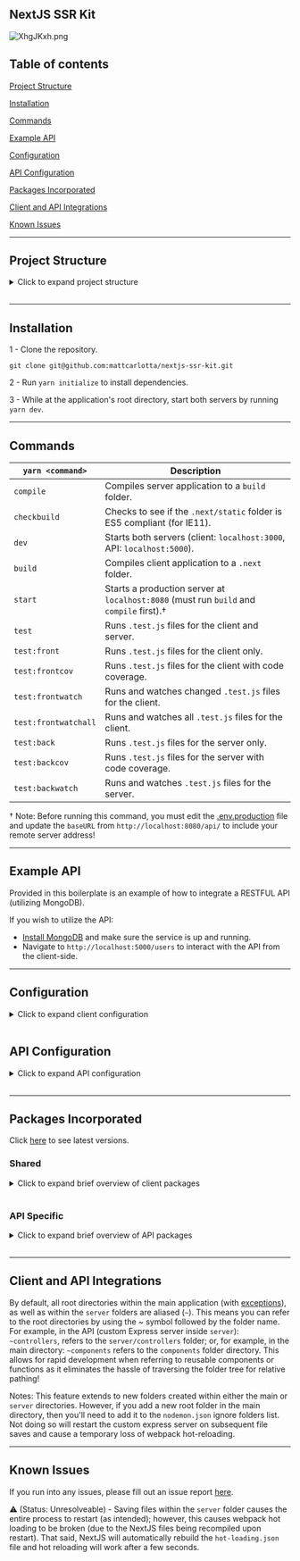 ## NextJS SSR Kit

![XhgJKxh.png](https://i.imgur.com/XhgJKxh.png)

## Table of contents

[Project Structure](#project-structure)

[Installation](#installation)

[Commands](#commands)

[Example API](#example-api)

[Configuration](#configuration)

[API Configuration](#api-configuration)

[Packages Incorporated](#packages-incorporated)

[Client and API Integrations](#client-and-api-integrations)

[Known Issues](#known-issues)

<hr />

## Project Structure

<details>
<summary>Click to expand project structure</summary>
<pre><code>
├── .next
├── actions
├── build
├── components
├── env
├── images
├── pages
├── public
├── reducers
├── sagas
├── server
|   ├── controllers
|   ├── database
|   ├── helpers
|   ├── middlewares
|   ├── models
|   ├── routes
|   ├── app.js
|   └── jest.json
├── types
├── utils
├── .browserslistrc
├── .npmrc
├── .prettierc
├── babel.config.js
├── jest.json
├── next.config.json
└── nodemon.json
</code></pre>
</details>
<br />

<hr />

## Installation

1 - Clone the repository.

```
git clone git@github.com:mattcarlotta/nextjs-ssr-kit.git
```

2 - Run `yarn initialize` to install dependencies.

3 - While at the application's root directory, start both servers by running `yarn dev`.

<hr />

## Commands

| `yarn <command>`     | Description                                                                             |
| -------------------- | --------------------------------------------------------------------------------------- |
| `compile`            | Compiles server application to a `build` folder.                                        |
| `checkbuild`         | Checks to see if the `.next/static` folder is ES5 compliant (for IE11).                 |
| `dev`                | Starts both servers (client: `localhost:3000`, API: `localhost:5000`).                  |
| `build`              | Compiles client application to a `.next` folder.                                        |
| `start`              | Starts a production server at `localhost:8080` (must run `build` and `compile` first).† |
| `test`               | Runs `.test.js` files for the client and server.                                        |
| `test:front`         | Runs `.test.js` files for the client only.                                              |
| `test:frontcov`      | Runs `.test.js` files for the client with code coverage.                                |
| `test:frontwatch`    | Runs and watches changed `.test.js` files for the client.                               |
| `test:frontwatchall` | Runs and watches all `.test.js` files for the client.                                   |
| `test:back`          | Runs `.test.js` files for the server only.                                              |
| `test:backcov`       | Runs `.test.js` files for the server with code coverage.                                |
| `test:backwatch`     | Runs and watches `.test.js` files for the server.                                       |

† Note: Before running this command, you must edit the <a href="https://github.com/mattcarlotta/nextjs-ssr-kit/tree/master/env/.env.production#L=4">.env.production</a> file and update the `baseURL` from `http://localhost:8080/api/` to include your remote server address!

<hr />

## Example API

Provided in this boilerplate is an example of how to integrate a RESTFUL API (utilizing MongoDB).

If you wish to utilize the API:

- <a href="https://docs.mongodb.com/manual/installation/#mongodb-community-edition">Install MongoDB</a> and make sure the service is up and running.
- Navigate to `http://localhost:5000/users` to interact with the API from the client-side.

<hr />

## Configuration

<details>
<summary>Click to expand client configuration</summary>
<pre><code>
- actions: redux actions.
- components: react components.
- env: environment variables.
- pages/_app,js: nextjs app configuration (redux + redux saga + global stylesheet).
- pages/_document.js: nextjs document configuration for styled-components.
- pages/_error.js: nextjs fallback 404 page.
- reducers: redux reducers.
- sagas: redux sagas.
- server: custom express server configuration.
- store: redux store configuration.
- types: redux constants.
- utils/__mocks__/mockAxios.js: a mocked axios instance for testing.
- utils/setupTest/index.js: enzyme test setup for your React components.
- utils/axiosConfig/index.js: custom axios configuration.
- utils/parseResponse/index.js: custom saga functions functions.
- .browserslistrc: browsers list config (for babel transpiling).
- .prettierc: prettier config.
- babel.config.js: babel config.
- jest.json: jest config for client.
- next.config.js: nextJS webpack config (added support for CSS and Image imports).
- nodemon.json: nodemon configuration for server restarts.
</code></pre>
</details>
<br />

## API Configuration

<details>
<summary>Click to expand API configuration</summary>
<pre><code>
- server/controllers: express route controllers.
- server/database: mongoose connection to local mongodb.
- server/helpers: configurations for running a test environment and misc. helper functions.
- server/middlewares: express middlewares.
- server/models: mongoose models for a local mongodb.
- server/routes: express routes.
- server/seeds: mongo seed file.
- server/app.js: API initialization configuration (using babel-node for ES6 import/export syntax)
</code></pre>
</details>
<br />

<hr />

## Packages Incorporated

Click <a href="https://github.com/mattcarlotta/nextjs-ssr-kit/blob/master/package.json#L25-L87">here</a> to see latest versions.

### Shared

<details>
<summary>Click to expand brief overview of client packages</summary>
<pre><code>
- <a href="https://github.com/axios/axios">Axios</a>
- <a href="https://github.com/babel/babel">Babel</a>
- <a href="https://github.com/motdotla/dotenv">DotENV</a>
- <a href="http://airbnb.io/enzyme/">Enzyme</a>
- <a href="https://github.com/typicode/husky">Husky</a>
- <a href="https://github.com/facebook/jest">Jest</a>
- <a href="https://github.com/lodash/lodash">Lodash</a>
- <a href="https://github.com/zeit/next.js">NextJS</a>
- <a href="https://github.com/zeit/next-plugins">NextJS CSS</a>
- <a href="https://github.com/twopluszero/next-images">NextJS Images</a>
- <a href="https://github.com/bmealhouse/next-redux-saga">NextJS Redux-Saga</a>
- <a href="https://github.com/kirill-konshin/next-redux-wrapper">NextJS Redux</a> 
- <a href="https://github.com/prettier/prettier">Prettier</a>
- <a href="https://github.com/facebook/prop-types">PropTypes</a>
- <a href="https://github.com/facebook/react">React</a>
- <a href="https://github.com/fkhadra/react-toastify">React Toastify</a>
- <a href="https://github.com/reduxjs/redux">Redux</a>
- <a href="https://github.com/zalmoxisus/redux-devtools-extension">Redux DevTools Extension</a>
- <a href="https://redux-saga.js.org/">Redux Saga</a>
- <a href="https://github.com/webpack-contrib/sass-loader">Sass Loader</a>
- <a href="https://github.com/styled-components/styled-components">Stylized Components</a>
- <a href="https://github.com/webpack-contrib/style-loader">Style Loader</a>
- <a href="https://github.com/webpack/webpack">Webpack</a>
</code></pre>
</details>
<br />

### API Specific

<details>
<summary>Click to expand brief overview of API packages</summary>
<pre><code>
- <a href="https://github.com/petkaantonov/bluebird">Bluebird</a>
- <a href="https://github.com/expressjs/body-parser">Body Parser</a>
- <a href="https://github.com/expressjs/compression">Compression</a>
- <a href="http://expressjs.com/">Express</a>
- <a href="https://momentjs.com/timezone/">Moment Timezone</a>
- <a href="https://mongoosejs.com/">Mongoose</a>
- <a href="https://github.com/expressjs/morgan">Morgan</a>
- <a href="https://github.com/prettier/prettier">Prettier</a>
</code></pre>
</details>
<br />

<hr />

## Client and API Integrations

By default, all root directories within the main application (with <a href="https://github.com/mattcarlotta/nextjs-ssr-kit/blob/master/babel.config.js#L4">exceptions</a>), as well as within the `server` folders are aliased (`~`). This means you can refer to the root directories by using the ~ symbol followed by the folder name. For example, in the API (custom Express server inside `server`): `~controllers`, refers to the `server/controllers` folder; or, for example, in the main directory: `~components` refers to the `components` folder directory. This allows for rapid development when referring to reusable components or functions as it eliminates the hassle of traversing the folder tree for relative pathing!

Notes: This feature extends to new folders created within either the main or `server` directories. However, if you add a new root folder in the main directory, then you'll need to add it to the `nodemon.json` ignore folders list. Not doing so will restart the custom express server on subsequent file saves and cause a temporary loss of webpack hot-reloading.

<hr />

## Known Issues

If you run into any issues, please fill out an issue report <a href="https://github.com/mattcarlotta/nextjs-ssr-kit/issues">here</a>.

⚠️ (Status: Unresolveable) - Saving files within the `server` folder causes the entire process to restart (as intended); however, this causes webpack hot loading to be broken (due to the NextJS files being recompiled upon restart). That said, NextJS will automatically rebuild the `hot-loading.json` file and hot reloading will work after a few seconds.
